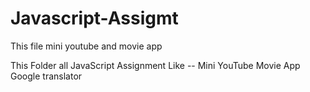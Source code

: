 # Javascript-Assigmt

This file mini youtube and movie app

This Folder all JavaScript Assignment
Like -- Mini YouTube
 Movie App
Google translator
